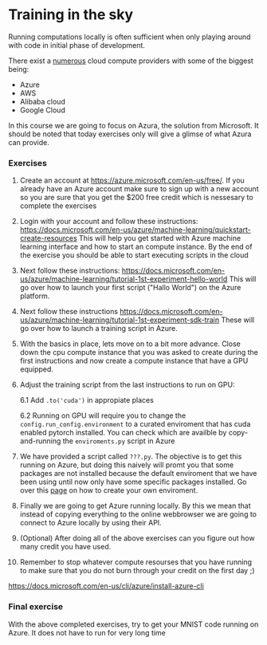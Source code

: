 # Training in the sky
Running computations locally is often sufficient when only playing around with code in
initial phase of development.

There exist a [numerous](https://github.com/zszazi/Deep-learning-in-cloud) cloud compute providers with
some of the biggest being:
* Azure
* AWS
* Alibaba cloud
* Google Cloud

In this course we are going to focus on Azura, the solution from Microsoft. It should be noted that
today exercises only will give a glimse of what Azura can provide.

### Exercises

1. Create an account at https://azure.microsoft.com/en-us/free/. If you already have an Azure account make
   sure to sign up with a new account so you are sure that you get the $200 free credit which is nessesary to
   complete the exercises
   
2. Login with your account and follow these instructions:
   https://docs.microsoft.com/en-us/azure/machine-learning/quickstart-create-resources
   This will help you get started with Azure machine learning interface and how to start an compute
   instance. By the end of the exercise you should be able to start executing scripts in the cloud
   
3. Next follow these instructions:
   https://docs.microsoft.com/en-us/azure/machine-learning/tutorial-1st-experiment-hello-world
   This will go over how to launch your first script ("Hallo World") on the Azure platform.
   
4. Next follow these instructions
   https://docs.microsoft.com/en-us/azure/machine-learning/tutorial-1st-experiment-sdk-train
   These will go over how to launch a training script in Azure.
   
5. With the basics in place, lets move on to a bit more advance. Close down the cpu compute instance
   that you was asked to create during the first instructions and now create a compute instance that
   have a GPU equipped.
   
6. Adjust the training script from the last instructions to run on GPU:

   6.1 Add `.to('cuda')` in appropiate places
   
   6.2 Running on GPU will require you to change the `config.run_config.environment` to a curated enviroment 
       that has cuda enabled pytorch installed. You can check which are availble by copy-and-running the
       `enviroments.py` script in Azure

7. We have provided a script called `???.py`. The objective is to get this running on Azure, but doing this
   naively will promt you that some packages are not installed because the default enviroment that we have
   been using until now only have some specific packages installed. Go over this 
   [page](https://docs.microsoft.com/en-us/azure/machine-learning/how-to-use-environments) on how to
   create your own enviroment.
   
8. Finally we are going to get Azure running locally. By this we mean that instead of copying everything
   to the online webbrowser we are going to connect to Azure locally by using their API.

9. (Optional) After doing all of the above exercises can you figure out how many credit you have used.

10. Remember to stop whatever compute resourses that you have running to make sure that you do not burn
    through your credit on the first day ;)


https://docs.microsoft.com/en-us/cli/azure/install-azure-cli


### Final exercise

With the above completed exercises, try to get your MNIST code running on Azure. It does not have to
run for very long time
